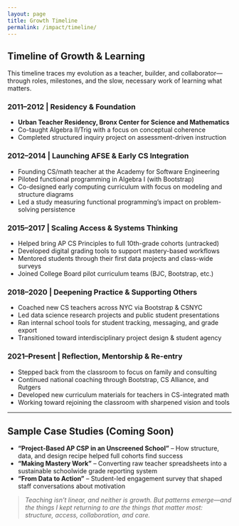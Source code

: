 ```yaml
---
layout: page
title: Growth Timeline
permalink: /impact/timeline/
---
```


## Timeline of Growth & Learning

This timeline traces my evolution as a teacher, builder, and collaborator—through roles, milestones, and the slow, necessary work of learning what matters.

### 2011–2012 | Residency & Foundation
- **Urban Teacher Residency, Bronx Center for Science and Mathematics**
- Co-taught Algebra II/Trig with a focus on conceptual coherence
- Completed structured inquiry project on assessment-driven instruction

### 2012–2014 | Launching AFSE & Early CS Integration
- Founding CS/math teacher at the Academy for Software Engineering
- Piloted functional programming in Algebra I (with Bootstrap)
- Co-designed early computing curriculum with focus on modeling and structure diagrams
- Led a study measuring functional programming’s impact on problem-solving persistence

### 2015–2017 | Scaling Access & Systems Thinking
- Helped bring AP CS Principles to full 10th-grade cohorts (untracked)
- Developed digital grading tools to support mastery-based workflows
- Mentored students through their first data projects and class-wide surveys
- Joined College Board pilot curriculum teams (BJC, Bootstrap, etc.)

### 2018–2020 | Deepening Practice & Supporting Others
- Coached new CS teachers across NYC via Bootstrap & CSNYC
- Led data science research projects and public student presentations
- Ran internal school tools for student tracking, messaging, and grade export
- Transitioned toward interdisciplinary project design & student agency

### 2021–Present | Reflection, Mentorship & Re-entry
- Stepped back from the classroom to focus on family and consulting
- Continued national coaching through Bootstrap, CS Alliance, and Rutgers
- Developed new curriculum materials for teachers in CS-integrated math
- Working toward rejoining the classroom with sharpened vision and tools

---

## Sample Case Studies (Coming Soon)
- **“Project-Based AP CSP in an Unscreened School”** – How structure, data, and design recipe helped full cohorts find success
- **“Making Mastery Work”** – Converting raw teacher spreadsheets into a sustainable schoolwide grade reporting system
- **“From Data to Action”** – Student-led engagement survey that shaped staff conversations about motivation

> _Teaching isn’t linear, and neither is growth. But patterns emerge—and the things I kept returning to are the things that matter most: structure, access, collaboration, and care._

